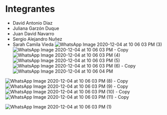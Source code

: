 ﻿﻿
# Integrantes

- David Antonio Diaz
- Juliana Garzón Duque
- Juan David Navarro
- Sergio Alejandro Nuñez
- Sarah Camila Vieda
![WhatsApp Image 2020-12-04 at 10 06 03 PM (3)](https://user-images.githubusercontent.com/43153078/101232593-75807a00-3680-11eb-9a3d-ce922fac3c92.jpeg)
![WhatsApp Image 2020-12-04 at 10 06 03 PM - Copy](https://user-images.githubusercontent.com/43153078/101232604-774a3d80-3680-11eb-9045-800b9e7950ed.jpeg)
![WhatsApp Image 2020-12-04 at 10 06 03 PM (4)](https://user-images.githubusercontent.com/43153078/101232594-75807a00-3680-11eb-9b37-2e9d0f8e0560.jpeg)
![WhatsApp Image 2020-12-04 at 10 06 03 PM (5)](https://user-images.githubusercontent.com/43153078/101232595-76191080-3680-11eb-99dc-c2128ad071f9.jpeg)
![WhatsApp Image 2020-12-04 at 10 06 03 PM (6) - Copy](https://user-images.githubusercontent.com/43153078/101232597-76191080-3680-11eb-842f-15f4a71c28c3.jpeg)
![WhatsApp Image 2020-12-04 at 10 06 04 PM](https://user-images.githubusercontent.com/43153078/101232596-76191080-3680-11eb-8229-baf398e00647.jpeg)

![WhatsApp Image 2020-12-04 at 10 06 03 PM (8) - Copy](https://user-images.githubusercontent.com/43153078/101232599-76b1a700-3680-11eb-910a-5f7a3277421b.jpeg)
![WhatsApp Image 2020-12-04 at 10 06 03 PM (9) - Copy](https://user-images.githubusercontent.com/43153078/101232601-76b1a700-3680-11eb-901c-7a20fe70ff6b.jpeg)
![WhatsApp Image 2020-12-04 at 10 06 03 PM (10) - Copy](https://user-images.githubusercontent.com/43153078/101232602-774a3d80-3680-11eb-9651-9e8e3ff23236.jpeg)
![WhatsApp Image 2020-12-04 at 10 06 03 PM (11) - Copy](https://user-images.githubusercontent.com/43153078/101232603-774a3d80-3680-11eb-8765-46229961b846.jpeg)

![WhatsApp Image 2020-12-04 at 10 06 03 PM (1)](https://user-images.githubusercontent.com/43153078/101232590-744f4d00-3680-11eb-9eb0-c7f5f4d3b079.jpeg)









